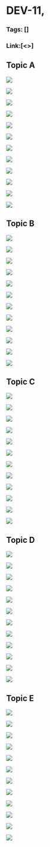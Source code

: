 # DEV-11,
### Tags: []
### Link:[<>]

## Topic A
![](../images/DEV-11/DEV-11-A1.png)

![](../images/DEV-11/DEV-11-A2.png)

![](../images/DEV-11/DEV-11-A3.png)

![](../images/DEV-11/DEV-11-A4.png)

![](../images/DEV-11/DEV-11-A5.png)

![](../images/DEV-11/DEV-11-A6.png)

![](../images/DEV-11/DEV-11-A7.png)

![](../images/DEV-11/DEV-11-A8.png)

![](../images/DEV-11/DEV-11-A9.png)

![](../images/DEV-11/DEV-11-A10.png)

![](../images/DEV-11/DEV-11-A11.png)

![](../images/DEV-11/DEV-11-A12.png)

## Topic B
![](../images/DEV-11/DEV-11-B1.png)

![](../images/DEV-11/DEV-11-B2.png)

![](../images/DEV-11/DEV-11-B3.png)

![](../images/DEV-11/DEV-11-B4.png)

![](../images/DEV-11/DEV-11-B5.png)

![](../images/DEV-11/DEV-11-B6.png)

![](../images/DEV-11/DEV-11-B7.png)

![](../images/DEV-11/DEV-11-B8.png)

![](../images/DEV-11/DEV-11-B9.png)

![](../images/DEV-11/DEV-11-B10.png)

![](../images/DEV-11/DEV-11-B11.png)

![](../images/DEV-11/DEV-11-B12.png)

## Topic C
![](../images/DEV-11/DEV-11-C1.png)

![](../images/DEV-11/DEV-11-C2.png)

![](../images/DEV-11/DEV-11-C3.png)

![](../images/DEV-11/DEV-11-C4.png)

![](../images/DEV-11/DEV-11-C5.png)

![](../images/DEV-11/DEV-11-C6.png)

![](../images/DEV-11/DEV-11-C7.png)

![](../images/DEV-11/DEV-11-C8.png)

![](../images/DEV-11/DEV-11-C9.png)

![](../images/DEV-11/DEV-11-C10.png)

![](../images/DEV-11/DEV-11-C11.png)

![](../images/DEV-11/DEV-11-C12.png)

## Topic D
![](../images/DEV-11/DEV-11-D1.png)

![](../images/DEV-11/DEV-11-D2.png)

![](../images/DEV-11/DEV-11-D3.png)

![](../images/DEV-11/DEV-11-D4.png)

![](../images/DEV-11/DEV-11-D5.png)

![](../images/DEV-11/DEV-11-D6.png)

![](../images/DEV-11/DEV-11-D7.png)

![](../images/DEV-11/DEV-11-D8.png)

![](../images/DEV-11/DEV-11-D9.png)

![](../images/DEV-11/DEV-11-D10.png)

![](../images/DEV-11/DEV-11-D11.png)

![](../images/DEV-11/DEV-11-D12.png)

## Topic E
![](../images/DEV-11/DEV-11-E1.png)

![](../images/DEV-11/DEV-11-E2.png)

![](../images/DEV-11/DEV-11-E3.png)

![](../images/DEV-11/DEV-11-E4.png)

![](../images/DEV-11/DEV-11-E5.png)

![](../images/DEV-11/DEV-11-E6.png)

![](../images/DEV-11/DEV-11-E7.png)

![](../images/DEV-11/DEV-11-E8.png)

![](../images/DEV-11/DEV-11-E9.png)

![](../images/DEV-11/DEV-11-E10.png)

![](../images/DEV-11/DEV-11-E11.png)

![](../images/DEV-11/DEV-11-E12.png)

